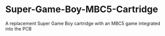 # Super-Game-Boy-MBC5-Cartridge
A replacement Super Game Boy cartridge with an MBC5 game integrated into the PCB
